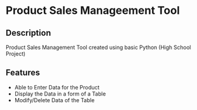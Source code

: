 # Product Sales Manageement Tool

## Description
Product Sales Management Tool created using basic Python (High School Project)

## Features
- Able to Enter Data for the Product
- Display the Data in a form of a Table 
- Modify/Delete Data of the Table
